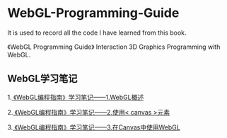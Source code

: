 # WebGL-Programming-Guide
It is used to record all the code I have learned from this book.

《WebGL Programming Guide》
Interaction 3D Graphics Programming with WebGL.

WebGL学习笔记
----------
1.[ 《WebGL编程指南》学习笔记——1.WebGL概述 ]( https://hushhw.github.io/2017/12/21/%E3%80%8AWebGL%E7%BC%96%E7%A8%8B%E6%8C%87%E5%8D%97%E3%80%8B%E5%AD%A6%E4%B9%A0%E7%AC%94%E8%AE%B0%E2%80%94%E2%80%941-WebGL%E6%A6%82%E8%BF%B0/ )
 
2.[ 《WebGL编程指南》学习笔记——2.使用< canvas >元素 ]( https://hushhw.github.io/2017/12/21/%E3%80%8AWebGL%E7%BC%96%E7%A8%8B%E6%8C%87%E5%8D%97%E3%80%8B%E5%AD%A6%E4%B9%A0%E7%AC%94%E8%AE%B0%E2%80%94%E2%80%942-%E4%BD%BF%E7%94%A8-canvas-%E5%85%83%E7%B4%A0/ )

3.[ 《WebGL编程指南》学习笔记——3.在Canvas中使用WebGL ]( https://hushhw.github.io/2017/12/24/%E3%80%8AWebGL%E7%BC%96%E7%A8%8B%E6%8C%87%E5%8D%97%E3%80%8B%E5%AD%A6%E4%B9%A0%E7%AC%94%E8%AE%B0%E2%80%94%E2%80%943-%E5%9C%A8Canvas%E4%B8%AD%E4%BD%BF%E7%94%A8WebGL/ )
